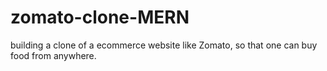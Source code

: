 # zomato-clone-MERN
building a clone of a ecommerce website like Zomato, so that one can buy food from anywhere.
